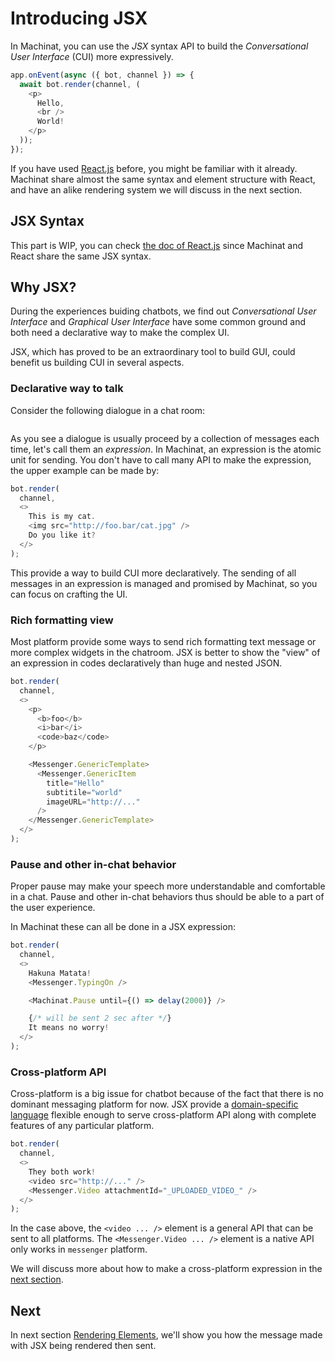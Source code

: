 # Introducing JSX

In Machinat, you can use the _JSX_ syntax API to build the _Conversational User Interface_ (CUI) more expressively.

```js
app.onEvent(async ({ bot, channel }) => {
  await bot.render(channel, (
    <p>
      Hello,
      <br />
      World!
    </p>
  ));
});
```

If you have used [React.js](https://reactjs.org) before, you might be familiar with it already. Machinat share almost the same syntax and element structure with React, and have an alike rendering system we will discuss in the next section.

## JSX Syntax

This part is WIP, you can check [the doc of React.js](https://reactjs.org/docs/introducing-jsx.html) since Machinat and React share the same JSX syntax.

## Why JSX?

During the experiences buiding chatbots, we find out _Conversational User Interface_ and _Graphical User Interface_ have some common ground and both need a declarative way to make the complex UI.

JSX, which has proved to be an extraordinary tool to build GUI, could benefit us building CUI in several aspects.

### Declarative way to talk

Consider the following dialogue in a chat room:

![]()

As you see a dialogue is usually proceed by a collection of messages each time, let's call them an *expression*. In Machinat, an expression is the atomic unit for sending. You don't have to call many API to make the expression, the upper example can be made by:

```js
bot.render(
  channel,
  <>
    This is my cat.
    <img src="http://foo.bar/cat.jpg" />
    Do you like it?
  </>
);
```

This provide a way to build CUI more declaratively. The sending of all messages in an expression is managed and promised by Machinat, so you can focus on crafting the UI.

### Rich formatting view

Most platform provide some ways to send rich formatting text message or more complex widgets in the chatroom. JSX is better to show the "view" of an expression in codes declaratively than huge and nested JSON.

```js
bot.render(
  channel,
  <>
    <p>
      <b>foo</b>
      <i>bar</i>
      <code>baz</code>
    </p>

    <Messenger.GenericTemplate>
      <Messenger.GenericItem
        title="Hello"
        subtitile="world"
        imageURL="http://..."
      />
    </Messenger.GenericTemplate>
  </>
);
```

### Pause and other in-chat behavior

Proper pause may make your speech more understandable and comfortable in a chat. Pause and other in-chat behaviors thus should be able to a part of the user experience.

In Machinat these can all be done in a JSX expression:

```js
bot.render(
  channel,
  <>
    Hakuna Matata!
    <Messenger.TypingOn />

    <Machinat.Pause until={() => delay(2000)} />

    {/* will be sent 2 sec after */}
    It means no worry!
  </>
);
```

### Cross-platform API

Cross-platform is a big issue for chatbot because of the fact that there is no dominant messaging platform for now. JSX provide a [domain-specific language](https://en.wikipedia.org/wiki/Domain-specific_language) flexible enough to serve cross-platform API along with complete features of any particular platform.

  ```js
  bot.render(
    channel,
    <>
      They both work!
      <video src="http://..." />
      <Messenger.Video attachmentId="_UPLOADED_VIDEO_" />
    </>
  );
  ```

In the case above, the `<video ... />` element is a general API that can be sent to all platforms. The `<Messenger.Video ... />` element is a native API only works in `messenger` platform.

We will discuss more about how to make a cross-platform expression in the [next section](docs/rendering-elements.md).

## Next

In next section [Rendering Elements](docx/rendering-elements.md), we'll show you how the message made with JSX being rendered then sent.
